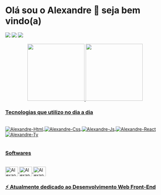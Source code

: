 # Olá sou o Alexandre 👋 seja bem vindo(a)

<div>
    <a href="https://instagram.com/alexandre.i.w" target="_blank"><img src="https://img.shields.io/badge/-Instagram-%23E4405F?style=for-the-badge&logo=instagram&logoColor=white" target="_blank"></a>
    <a href="https://www.linkedin.com/in/seu-usuário-linkedln-aqui" target="_blank"><img src="https://img.shields.io/badge/-LinkedIn-%230077B5?style=for-the-badge&logo=linkedin&logoColor=white" target="_blank"></a>  
    <a href = "mailto:alexandreinaciowatanabe@gmail"><img src="https://img.shields.io/badge/Gmail-D14836?style=for-the-badge&logo=gmail&logoColor=white" target="_blank"></a> 
</div><br>

<div align="center">
  <a href="https://github.com/alexandreiw">
  <img height="180em" src="https://github-readme-stats.vercel.app/api?username=alexandreiw&show_icons=true&theme=aura&include_all_commits=true&count_private=true"/>
  <img height="180em" src="https://github-readme-stats.vercel.app/api/top-langs/?username=alexandreiw&layout=compact&langs_count=3&theme=aura"/>
</div>

### Tecnologias que utilizo no dia a dia

<div style="display:inline_block"><br>
    <img align="center" alt="Alexandre-Html" src="https://img.shields.io/badge/HTML5-E34F26?style=for-the-badge&logo=html5&logoColor=white">
    <img align="center" alt="Alexandre-Css" src="https://img.shields.io/badge/CSS3-1572B6?style=for-the-badge&logo=css3&logoColor=white">
    <img align="center" alt="Alexandre-Js" src="https://img.shields.io/badge/JavaScript-F7DF1E?style=for-the-badge&logo=javascript&logoColor=black">
    <img align="center" alt="Alexandre-React" src="https://img.shields.io/badge/React-20232A?style=for-the-badge&logo=react&logoColor=61DAFB">
    <img align="center" alt="Alexandre-Ty" src="https://img.shields.io/badge/TypeScript-007ACC?style=for-the-badge&logo=typescript&logoColor=white">
</div><br>

### Softwares

<div style="display:inline_block"><br>
     <img align="center" alt="Alexandre-Figma" height="30" width="40" src="https://cdn.jsdelivr.net/gh/devicons/devicon/icons/figma/figma-original.svg">
     <img align="center" alt="Alexandre-After" height="30" width="40" src="https://cdn.jsdelivr.net/gh/devicons/devicon/icons/aftereffects/aftereffects-original.svg">
     <img align="center" alt="Alexandre-Photoshop" height="30" width="40" src="https://cdn.jsdelivr.net/gh/devicons/devicon/icons/photoshop/photoshop-line.svg">
</div>

### ⚡ Atualmente dedicado ao Desenvolvimento Web Front-End
